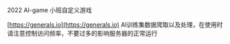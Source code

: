 2022 AI-game 小班自定义游戏

[https://generals.io](https://generals.io) 
AI训练集数据爬取以及处理，在使用时请注意控制访问频率，不要过多的影响服务器的正常运行
